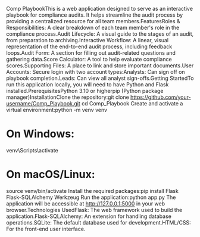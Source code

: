 Comp PlaybookThis is a web application designed to serve as an interactive playbook for compliance audits. It helps streamline the audit process by providing a centralized resource for all team members.FeaturesRoles & Responsibilities: A clear breakdown of each team member's role in the compliance process.Audit Lifecycle: A visual guide to the stages of an audit, from preparation to archiving.Interactive Workflow: A linear, visual representation of the end-to-end audit process, including feedback loops.Audit Form: A section for filling out audit-related questions and gathering data.Score Calculator: A tool to help evaluate compliance scores.Supporting Files: A place to link and store important documents.User Accounts: Secure login with two account types:Analysts: Can sign off on playbook completion.Leads: Can view all analyst sign-offs.Getting StartedTo run this application locally, you will need to have Python and Flask installed.PrerequisitesPython 3.10 or higherpip (Python package manager)InstallationClone the repository:git clone https://github.com/your-username/Comp_Playbook.git
cd Comp_Playbook
Create and activate a virtual environment:python -m venv venv
# On Windows:
venv\Scripts\activate
# On macOS/Linux:
source venv/bin/activate
Install the required packages:pip install Flask Flask-SQLAlchemy Werkzeug
Run the application:python app.py
The application will be accessible at http://127.0.0.1:5000 in your web browser.Technologies UsedFlask: The web framework used to build the application.Flask-SQLAlchemy: An extension for handling database operations.SQLite: The default database used for development.HTML/CSS: For the front-end user interface.
